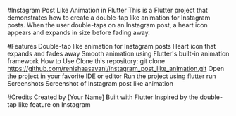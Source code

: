 #Instagram Post Like Animation in Flutter
This is a Flutter project that demonstrates how to create a double-tap like animation for Instagram posts. When the user double-taps on an Instagram post, a heart icon appears and expands in size before fading away.

#Features
Double-tap like animation for Instagram posts
Heart icon that expands and fades away
Smooth animation using Flutter's built-in animation framework
How to Use
Clone this repository: git clone https://github.com/renishaasavani/instagram_post_like_animation.git
Open the project in your favorite IDE or editor
Run the project using flutter run
Screenshots
Screenshot of Instagram post like animation

#Credits
Created by [Your Name]
Built with Flutter
Inspired by the double-tap like feature on Instagram